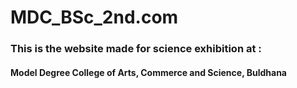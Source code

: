 # MDC_BSc_2nd.com

### This is the website made for science exhibition at :
#### Model Degree College of Arts, Commerce and Science, Buldhana
